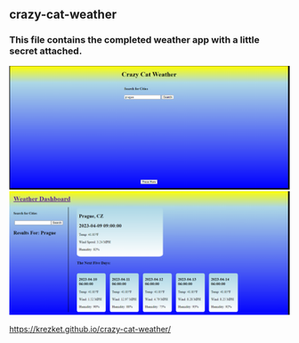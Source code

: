 ## crazy-cat-weather

### This file contains the completed weather app with a little secret attached.

![alt text](./assets/images/Screenshot%202023-04-08%20180223.png/)
![alt text](./assets/images/Screenshot%202023-04-08%20235543.png)

https://krezket.github.io/crazy-cat-weather/
